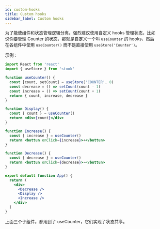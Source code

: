 ```yaml
---
id: custom-hooks
title: Custom hooks
sidebar_label: Custom hooks
---
```


为了能使组件和状态管理逻辑分离，强烈建议使用自定义 hooks 管理状态，比如说你要管理 Counter 的状态，那就是自定义一个叫 `useCounter` 的 hooks，然后在各组件中使用 `useCounter()` 而不是直接使用 `useStore('Counter')`。

示例：

```jsx
import React from 'react'
import { useStore } from 'stook'

function useCounter() {
  const [count, setCount] = useStore('COUNTER', 0)
  const decrease = () => setCount(count - 1)
  const increase = () => setCount(count + 1)
  return { count, increase, decrease }
}

function Display() {
  const { count } = useCounter()
  return <div>{count}</div>
}

function Increase() {
  const { increase } = useCounter()
  return <buttun onClick={increase}>+</buttun>
}

function Decrease() {
  const { decrease } = useCounter()
  return <buttun onClick={decrease}>-</buttun>
}

export default function App() {
  return (
    <div>
      <Decrease />
      <Display />
      <Increase />
    </div>
  )
}
```

上面三个子组件，都用到了 useCounter，它们实现了状态共享。

